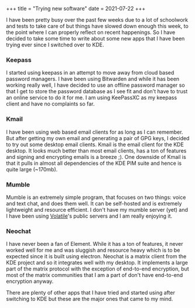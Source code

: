 +++
title = "Trying new software"
date = 2021-07-22
+++

I have been pretty busy over the past few weeks due to a lot of schoolwork and tests to take care of but things have slowed down enough this week, to the point where I can properly reflect on recent happenings.
So I have decided to take some time to write about some new apps that I have been trying ever since I switched over to KDE.

### Keepass
I started using keepass in an attempt to move away from cloud based password managers.
I have been using Bitwarden and while it has been working really well, I have decided to use an offline password manager so that I get to store the password database as I see fit and don't have to trust an online service to do it for me.
I am using KeePassXC as my keepass client and have no complaints so far.

### Kmail
I have been using web based email clients for as long as I can remember.
But after getting my own email and generating a pair of GPG keys, I decided to try out some desktop email clients.
Kmail is the email client for the KDE desktop.
It looks much better than most email clients, has a ton of features and signing and encrypting emails is a breeze ;).
One downside of Kmail is that it pulls in almost all dependencies of the KDE PIM suite and hence is quite large (~170mb).

### Mumble
Mumble is an extremely simple program, that focuses on two things: voice and text chat, and does them well.
It can be self-hosted and is extremely lightweight and resource efficient.
I don't have my mumble server (yet) and I have been using [Volatile](https://volatile.bz/)'s public servers and I am really enjoying it.

### Neochat
I have never been a fan of Element.
While it has a ton of features, it never worked well for me and was sluggish and resource heavy which is to be expected since it is built using electron.
Neochat is a matrix client from the KDE project and so it integrates well with my desktop.
It implements a large part of the matrix protocol with the exception of end-to-end encryption, but most of the matrix communities that I am a part of don't have end-to-end encryption anyway.

There are plenty of other apps that I have tried and started using after switching to KDE but these are the major ones that came to my mind.
